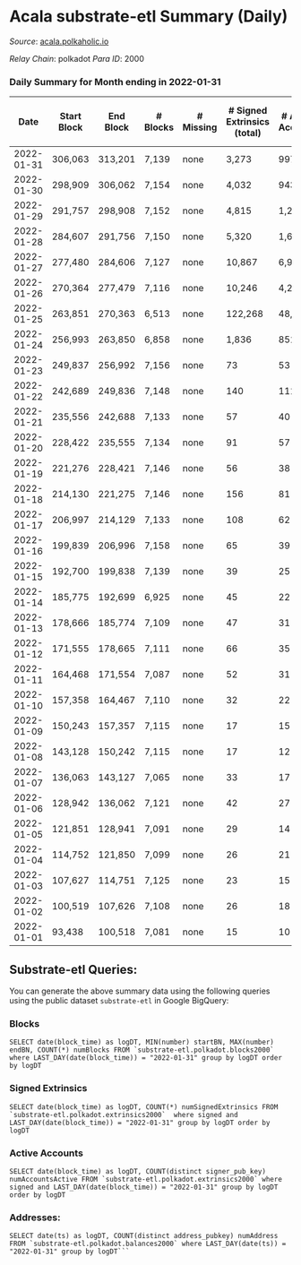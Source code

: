 # Acala substrate-etl Summary (Daily)

_Source_: [acala.polkaholic.io](https://acala.polkaholic.io)

*Relay Chain*: polkadot
*Para ID*: 2000



### Daily Summary for Month ending in 2022-01-31


| Date | Start Block | End Block | # Blocks | # Missing | # Signed Extrinsics (total) | # Active Accounts | # Addresses with Balances | # Events | # Transfers | # XCM Transfers In | # XCM Transfers Out |
| ---- | ----------- | --------- | -------- | --------- | --------------------------- | ----------------- | ------------------------- | -------- | ----------- | ------------------ | ------------------- |
| 2022-01-31 | 306,063 | 313,201 | 7,139 | none  | 3,273 | 997 | 134,371 | 33,883 | 2,524 ($1,065,975.92) |   |   |
| 2022-01-30 | 298,909 | 306,062 | 7,154 | none  | 4,032 | 943 | 134,009 | 38,618 | 3,284 ($783,174.75) |   |   |
| 2022-01-29 | 291,757 | 298,908 | 7,152 | none  | 4,815 | 1,268 | 133,666 | 44,271 | 4,155 ($836,683.13) |   |   |
| 2022-01-28 | 284,607 | 291,756 | 7,150 | none  | 5,320 | 1,693 | 132,855 | 47,390 | 4,670 ($946,061.63) |   |   |
| 2022-01-27 | 277,480 | 284,606 | 7,127 | none  | 10,867 | 6,969 | 132,006 | 101,385 | 9,891 ($6,445,045.82) |   |   |
| 2022-01-26 | 270,364 | 277,479 | 7,116 | none  | 10,246 | 4,268 | 135,234 | 78,838 | 9,402 ($2,304,651.44) |   |   |
| 2022-01-25 | 263,851 | 270,363 | 6,513 | none  | 122,268 | 48,552 | 134,163 | 744,636 | 87,480 ($22,548,778.29) |   |   |
| 2022-01-24 | 256,993 | 263,850 | 6,858 | none  | 1,836 | 851 | 112,972 | 69,698 | 184 ($41,729.84) |   |   |
| 2022-01-23 | 249,837 | 256,992 | 7,156 | none  | 73 | 53 | 112,884 | 15,238 | 136 ($274,427.59) |   |   |
| 2022-01-22 | 242,689 | 249,836 | 7,148 | none  | 140 | 111 | 112,823 | 15,685 | 182 ($1,469,942.87) |   |   |
| 2022-01-21 | 235,556 | 242,688 | 7,133 | none  | 57 | 40 | 112,735 | 16,187 | 373 ($41,148.39) |   |   |
| 2022-01-20 | 228,422 | 235,555 | 7,134 | none  | 91 | 57 | 112,554 | 16,363 | 350 ($4,368,124.48) |   |   |
| 2022-01-19 | 221,276 | 228,421 | 7,146 | none  | 56 | 38 | 112,387 | 17,241 | 610 ($52,519.90) |   |   |
| 2022-01-18 | 214,130 | 221,275 | 7,146 | none  | 156 | 81 | 112,107 | 18,220 | 728 ($105,922.67) |   |   |
| 2022-01-17 | 206,997 | 214,129 | 7,133 | none  | 108 | 62 | 111,781 | 14,731 | 1 ($2.39) |   |   |
| 2022-01-16 | 199,839 | 206,996 | 7,158 | none  | 65 | 39 | 111,780 | 14,602 | 1 ($0.05) |   |   |
| 2022-01-15 | 192,700 | 199,838 | 7,139 | none  | 39 | 25 | 111,779 | 14,455 |   |   |   |
| 2022-01-14 | 185,775 | 192,699 | 6,925 | none  | 45 | 22 | 111,779 | 14,061 | 5 ($1.39) |   |   |
| 2022-01-13 | 178,666 | 185,774 | 7,109 | none  | 47 | 31 | 111,774 | 14,424 |   |   |   |
| 2022-01-12 | 171,555 | 178,665 | 7,111 | none  | 66 | 35 | 111,774 | 14,527 | 6 ($598,235.82) |   |   |
| 2022-01-11 | 164,468 | 171,554 | 7,087 | none  | 52 | 31 | 111,772 | 14,409 | 2 ($350.76) |   |   |
| 2022-01-10 | 157,358 | 164,467 | 7,110 | none  | 32 | 22 | 111,770 | 14,364 |   |   |   |
| 2022-01-09 | 150,243 | 157,357 | 7,115 | none  | 17 | 15 | 111,770 | 14,314 |   |   |   |
| 2022-01-08 | 143,128 | 150,242 | 7,115 | none  | 17 | 12 | 111,770 | 14,313 |   |   |   |
| 2022-01-07 | 136,063 | 143,127 | 7,065 | none  | 33 | 17 | 111,770 | 14,304 | 4 ($12,730,133.33) |   |   |
| 2022-01-06 | 128,942 | 136,062 | 7,121 | none  | 42 | 27 |  | 15,096 | 97 ($97,408,455.39) |   |   |
| 2022-01-05 | 121,851 | 128,941 | 7,091 | none  | 29 | 14 | 111,686 | 14,314 | 1 ($355,721.63) |   |   |
| 2022-01-04 | 114,752 | 121,850 | 7,099 | none  | 26 | 21 | 111,685 | 14,320 |   |   |   |
| 2022-01-03 | 107,627 | 114,751 | 7,125 | none  | 23 | 15 |  | 14,355 |   |   |   |
| 2022-01-02 | 100,519 | 107,626 | 7,108 | none  | 26 | 18 | 111,685 | 14,341 |   |   |   |
| 2022-01-01 | 93,438 | 100,518 | 7,081 | none  | 15 | 10 | 111,685 | 14,235 |   |   |   |

## Substrate-etl Queries:
You can generate the above summary data using the following queries using the public dataset `substrate-etl` in Google BigQuery:


### Blocks
```
SELECT date(block_time) as logDT, MIN(number) startBN, MAX(number) endBN, COUNT(*) numBlocks FROM `substrate-etl.polkadot.blocks2000`  where LAST_DAY(date(block_time)) = "2022-01-31" group by logDT order by logDT
```


### Signed Extrinsics
```
SELECT date(block_time) as logDT, COUNT(*) numSignedExtrinsics FROM `substrate-etl.polkadot.extrinsics2000`  where signed and LAST_DAY(date(block_time)) = "2022-01-31" group by logDT order by logDT
```


### Active Accounts
```
SELECT date(block_time) as logDT, COUNT(distinct signer_pub_key) numAccountsActive FROM `substrate-etl.polkadot.extrinsics2000` where signed and LAST_DAY(date(block_time)) = "2022-01-31" group by logDT order by logDT
```


### Addresses:
```
SELECT date(ts) as logDT, COUNT(distinct address_pubkey) numAddress FROM `substrate-etl.polkadot.balances2000` where LAST_DAY(date(ts)) = "2022-01-31" group by logDT```

